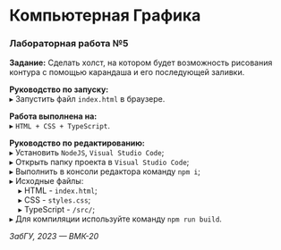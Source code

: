 # Компьютерная Графика
### Лабораторная работа №5

**Задание:** Сделать холст, на котором будет возможность рисования контура с помощью карандаша и его последующей заливки.

**Руководство по запуску:**  
▸ Запустить файл `index.html` в браузере.

**Работа выполнена на:**  
▸ `HTML + CSS + TypeScript`.
 
**Руководство по редактированию:**  
▸ Установить `NodeJS`, `Visual Studio Code`;  
▸ Открыть папку проекта в `Visual Studio Code`;  
▸ Выполнить в консоли редактора команду `npm i`;  
▸ Исходные файлы:  
&nbsp;&nbsp;&nbsp;&nbsp;▸ HTML - `index.html`;  
&nbsp;&nbsp;&nbsp;&nbsp;▸ CSS - `styles.css`;  
&nbsp;&nbsp;&nbsp;&nbsp;▸ TypeScript - `/src/`;  
▸ Для компиляции используйте команду `npm run build`.

*ЗабГУ, 2023 — ВМК-20*
